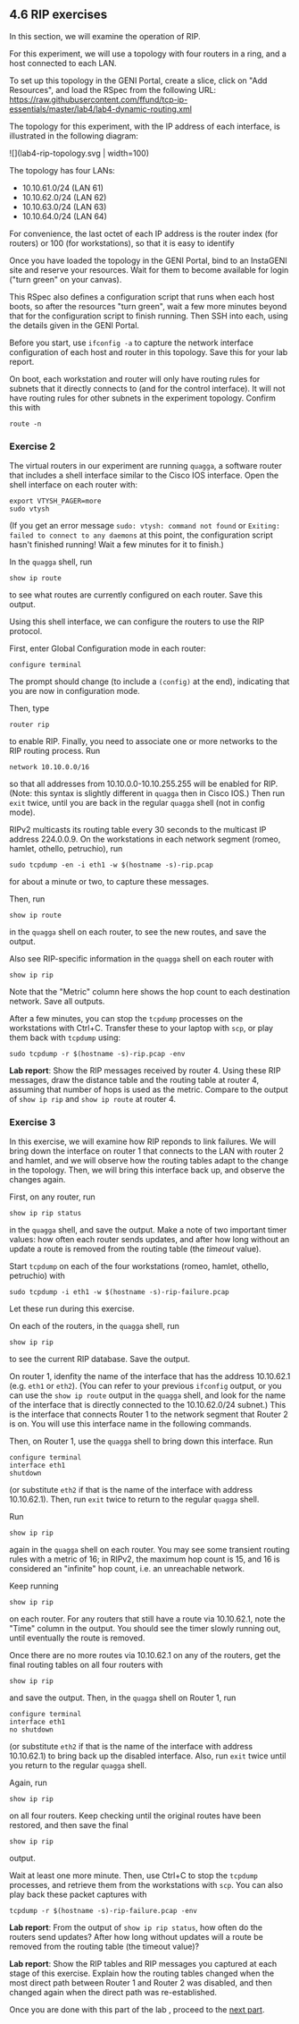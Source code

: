## 4.6 RIP exercises

In this section, we will examine the operation of RIP.

For this experiment, we will use a topology with four routers in a ring, and a host connected to each LAN.

To set up this topology in the GENI Portal, create a slice, click on "Add Resources", and load the RSpec from the following URL: https://raw.githubusercontent.com/ffund/tcp-ip-essentials/master/lab4/lab4-dynamic-routing.xml

The topology for this experiment, with the IP address of each interface, is illustrated in the following diagram:


![](lab4-rip-topology.svg | width=100)

The topology has four LANs:

* 10.10.61.0/24 (LAN 61)
* 10.10.62.0/24 (LAN 62)
* 10.10.63.0/24 (LAN 63)
* 10.10.64.0/24 (LAN 64)

For convenience, the last octet of each IP address is the router index (for routers) or 100 (for workstations), so that it is easy to identify

Once you have loaded the topology in the GENI Portal, bind to an InstaGENI site and reserve your resources. Wait for them to become available for login ("turn green" on your canvas). 

This RSpec also defines a configuration script that runs when each host boots, so after the resources "turn green", wait a few more minutes beyond that for the configuration script to finish running. Then SSH into each, using the details given in the GENI Portal.

Before you start, use `ifconfig -a` to capture the network interface configuration of each host and router in this topology. Save this for your lab report.

On boot, each workstation and router will only have routing rules for subnets that it directly connects to (and for the control interface). It will not have routing rules for other subnets in the experiment topology. Confirm this with

```
route -n
```

### Exercise 2

The virtual routers in our experiment are running `quagga`, a software router that includes a shell interface similar to the Cisco IOS interface. Open the shell interface on each router with:

```
export VTYSH_PAGER=more
sudo vtysh
```

(If you get an error message `sudo: vtysh: command not found` or `Exiting: failed to connect to any daemons` at this point, the configuration script hasn't finished running! Wait a few minutes for it to finish.)

In the `quagga` shell, run

```
show ip route
```

to see what routes are currently configured on each router. Save this output.

Using this shell interface, we can configure the routers to use the RIP protocol.

First, enter Global Configuration mode in each router:


```
configure terminal
```

The prompt should change (to include a `(config)` at the end), indicating that you are now in configuration mode.

Then, type

```
router rip
```

to enable RIP. Finally, you need to associate one or more networks to the RIP routing process. Run

```
network 10.10.0.0/16
```

so that all addresses from 10.10.0.0-10.10.255.255 will be enabled for RIP. (Note: this syntax is slightly different in `quagga` then in Cisco IOS.) Then run `exit` twice, until you are back in the regular `quagga` shell (not in config mode).

RIPv2 multicasts its routing table every 30 seconds to the multicast IP address 224.0.0.9. On the workstations in each network segment (romeo, hamlet, othello, petruchio), run

```
sudo tcpdump -en -i eth1 -w $(hostname -s)-rip.pcap
```

for about a minute or two, to capture these messages.

Then, run

```
show ip route
```

in the `quagga` shell on each router, to see the new routes, and save the output. 


Also see RIP-specific information in the `quagga` shell on each router with 

```
show ip rip
```

Note that the "Metric" column here shows the hop count to each destination network. Save all outputs.

After a few minutes, you can stop the `tcpdump` processes on the workstations with Ctrl+C. Transfer these to your laptop with `scp`, or play them back with `tcpdump` using:

```
sudo tcpdump -r $(hostname -s)-rip.pcap -env
```

**Lab report**: Show the RIP messages received by router 4. Using these RIP messages, draw the distance table and the routing table at router 4, assuming that number of hops is used as the metric. Compare to the output of `show ip rip` and `show ip route` at router 4.

### Exercise 3

In this exercise, we will examine how RIP reponds to link failures. We will bring down the interface on router 1 that connects to the LAN with router 2 and hamlet, and we will observe how the routing tables adapt to the change in the topology. Then, we will bring this interface back up, and observe the changes again.

First, on any router, run

```
show ip rip status
```

in the `quagga` shell, and save the output. Make a note of two important timer values: how often each router sends updates, and after how long without an update a route is removed from the routing table (the *timeout* value).

Start `tcpdump` on each of the four workstations (romeo, hamlet, othello, petruchio) with

```
sudo tcpdump -i eth1 -w $(hostname -s)-rip-failure.pcap
```

Let these run during this exercise.


On each of the routers, in the `quagga` shell, run

```
show ip rip
```

to see the current RIP database. Save the output.

On router 1, idenfity the name of the interface that has the address 10.10.62.1 (e.g. `eth1` or `eth2`). (You can refer to your previous `ifconfig` output, or you can use the `show ip route` output in the `quagga` shell, and look for the name of the interface that is directly connected to the 10.10.62.0/24 subnet.) This is the interface that connects Router 1 to the network segment that Router 2 is on. You will use this interface name in the following commands. 

Then, on Router 1, use the `quagga` shell to bring down this interface. Run

```
configure terminal
interface eth1
shutdown
```

(or substitute `eth2` if that is the name of the interface with address 10.10.62.1). Then, run `exit` twice to return to the regular `quagga` shell.

Run

```
show ip rip
```

again in the `quagga` shell on each router. You may see some transient routing rules with a metric of 16; in RIPv2, the maximum hop count is 15, and 16 is considered an "infinite" hop count, i.e. an unreachable network.


Keep running


```
show ip rip
```

on each router. For any routers that still have a route via 10.10.62.1, note the "Time" column in the output. You should see the timer slowly running out, until eventually the route is removed.

Once there are no more routes via 10.10.62.1 on any of the routers, get the final routing tables on all four routers with 

```
show ip rip
```

and save the output. Then, in the `quagga` shell on Router 1, run

```
configure terminal
interface eth1
no shutdown
```

(or substitute `eth2` if that is the name of the interface with address 10.10.62.1) to bring back up the disabled interface. Also, run `exit` twice until you return to the regular `quagga` shell.

Again, run


```
show ip rip
```

on all four routers. Keep checking until the original routes have been restored, and then save the final


```
show ip rip
```

output.

Wait at least one more minute. Then, use Ctrl+C to stop the `tcpdump` processes, and retrieve them from the workstations with `scp`. You can also play back these packet captures with


```
tcpdump -r $(hostname -s)-rip-failure.pcap -env
```



**Lab report**: From the output of `show ip rip status`, how often do the routers send updates? After how long without updates will a route be removed from the routing table (the timeout value)? 

**Lab report**: Show the RIP tables and RIP messages you captured at each stage of this exercise. Explain how the routing tables changed when the most direct path between Router 1 and Router 2 was disabled, and then changed again when the direct path was re-established.


Once you are done with this part of the lab , proceed to the [next part](el5373-lab4-47.md).
